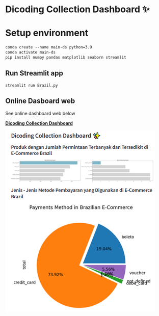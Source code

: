 # Dicoding Collection Dashboard ✨

# Setup environment
```
conda create --name main-ds python=3.9
conda activate main-ds
pip install numpy pandas matplotlib seaborn streamlit
```

## Run Streamlit app
```
streamlit run Brazil.py
```

## Online Dasboard web
See online dashboard web below

[**Dicoding Collection Dashboard**](https://dicoding-sslxp48quqxjvzyehzmbts.streamlit.app/)

![image](dashboard_ss.PNG)
